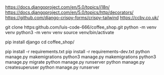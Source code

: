 https://docs.djangoproject.com/en/5.0/topics/i18n/
https://docs.djangoproject.com/en/5.0/topics/http/decorators/
https://github.com/django-crispy-forms/crispy-tailwind
https://ccbv.co.uk/

git clone https:github.com/luis-code-666/coffee_shop.git
python -m venv venv
python3 -m venv venv
source venv/bin/activate

pip install django
cd coffee_shop/

pip install -r requirements.txt 
pip install -r requirements-dev.txt 
python manage.py makemigrations
python3 manage.py makemigrations
python3 manage.py migrate
python manage.py runserver
python manage.py createsuperuser
python manage.py runserver


